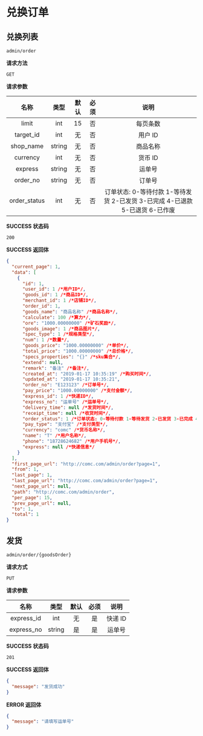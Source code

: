# 兑换订单

## 兑换列表

`admin/order`

**请求方法**

`GET`

**请求参数**

|     名称     |  类型  | 默认 | 必须 |                                     说明                                     |
| :----------: | :----: | :--: | :--: | :--------------------------------------------------------------------------: |
|    limit     |  int   |  15  |  否  |                                   每页条数                                   |
|  target_id   |  int   |  无  |  否  |                                   用户 ID                                    |
|  shop_name   | string |  无  |  否  |                                   商品名称                                   |
|   currency   |  int   |  无  |  否  |                                   货币 ID                                    |
|   express    | string |  无  |  否  |                                    运单号                                    |
|   order_no   | string |  无  |  否  |                                    订单号                                    |
| order_status |  int   |  无  |  否  | 订单状态: 0-等待付款 1-等待发货 2-已发货 3-已完成 4-已退款 5-已退货 6-已作废 |

**SUCCESS 状态码**

`200`

**SUCCESS 返回体**

```json
{
  "current_page": 1,
  "data": [
    {
      "id": 1,
      "user_id": 1 /*用户ID*/,
      "goods_id": 1 /*商品ID*/,
      "merchant_id": 1 /*店铺ID*/,
      "order_id": 1,
      "goods_name": "商品名称" /*商品名称*/,
      "calculate": 100 /*算力*/,
      "ore": "1000.00000000" /*矿石奖励*/,
      "goods_image": 1 /*商品图片*/,
      "spec_type": 1 /*规格类型*/,
      "num": 1 /*数量*/,
      "goods_price": "1000.00000000" /*单价*/,
      "total_price": "1000.00000000" /*总价格*/,
      "specs_properties": "{}" /*sku集合*/,
      "extend": null,
      "remark": "备注" /*备注*/,
      "created_at": "2019-01-17 10:35:19" /*购买时间*/,
      "updated_at": "2019-01-17 10:35:21",
      "order_no": "E123123" /*订单号*/,
      "pay_price": "1000.00000000" /*支付金额*/,
      "express_id": 1 /*快递ID*/,
      "express_no": "运单号" /*运单号*/,
      "delivery_time": null /*发货时间*/,
      "receipt_time": null /*收货时间*/,
      "order_status": 1 /*订单状态: 0-等待付款 1-等待发货 2-已发货 3-已完成 4-已退款 5-已退货 6-已作废*/,
      "pay_type": "支付宝" /*支付类型*/,
      "currency": "comc" /*货币名称*/,
      "name": "T" /*用户名称*/,
      "phone": "18728624682" /*用户手机号*/,
      "express": null /*快递信息*/
    }
  ],
  "first_page_url": "http://comc.com/admin/order?page=1",
  "from": 1,
  "last_page": 1,
  "last_page_url": "http://comc.com/admin/order?page=1",
  "next_page_url": null,
  "path": "http://comc.com/admin/order",
  "per_page": 15,
  "prev_page_url": null,
  "to": 1,
  "total": 1
}
```

## 发货

`admin/order/{goodsOrder}`

**请求方式**

`PUT`

**请求参数**

|    名称    |  类型  | 默认 | 必须 |  说明   |
| :--------: | :----: | :--: | :--: | :-----: |
| express_id |  int   |  无  |  是  | 快递 ID |
| express_no | string |  是  |  是  | 运单号  |

**SUCCESS 状态码**

`201`

**SUCCESS 返回体**

```json
{
  "message": "发货成功"
}
```

**ERROR 返回体**

```json
{
  "message": "请填写运单号"
}
```
